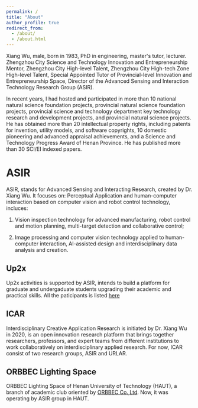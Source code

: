```yaml
---
permalink: /
title: "About"
author_profile: true
redirect_from: 
  - /about/
  - /about.html
---
```

Xiang Wu, male, born in 1983, PhD in engineering, master's tutor, lecturer. Zhengzhou City Science and Technology Innovation and Entrepreneurship Mentor, Zhengzhou City High-level Talent, Zhengzhou City High-tech Zone High-level Talent, Special Appointed Tutor of Provincial-level Innovation and Entrepreneurship Space, Director of the Advanced Sensing and Interaction Technology Research Group (ASIR). 

In recent years, I had hosted and participated in more than 10 national natural science foundation projects, provincial natural science foundation projects, provincial science and technology department key technology research and development projects, and provincial natural science projects. He has obtained more than 20 intellectual property rights, including patents for invention, utility models, and software copyrights, 10 domestic pioneering and advanced appraisal achievements, and a Science and Technology Progress Award of Henan Province. He has published more than 30 SCI/EI indexed papers.

# ASIR
ASIR, stands for  Advanced Sensing and Interacting Research, created by Dr. Xiang Wu. It focuses on: Perceptual Application and human-computer interaction based on computer vision and robot control technology, incluces:

 1. Vision inspection technology for advanced manufacturing, robot control and motion planning, multi-target detection and collaborative control;
 
 2. Image processing and computer vision technology applied to human-computer interaction, AI-assisted design and interdisciplinary data analysis and creation.

## Up2x 
 Up2x activities is supported by ASIR, intends to build a platform for graduate and undergaduate students upgrading their academic and practical skills. All the paticipants is listed [here](url:/members/)


## ICAR
Interdisciplinary Creative Application Research is initiated by Dr. Xiang Wu in 2020, is an open innovation research platform that brings together researchers, professors, and expert teams from different institutions to work collaboratively on interdisciplinary applied research.
For now, ICAR consist of two research groups, ASIR and URLAR. 

## ORBBEC Lighting Space
ORBBEC Lighting Space of Henan University of Technology (HAUT), a branch of academic club oriented by [ORBBEC Co.,Ltd](https://www.orbbec.com/). Now, it was operating by ASIR group in HAUT.